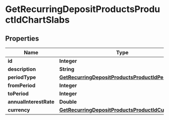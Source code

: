 # GetRecurringDepositProductsProductIdChartSlabs

## Properties
Name | Type | Description | Notes
------------ | ------------- | ------------- | -------------
**id** | **Integer** |  |  [optional]
**description** | **String** |  |  [optional]
**periodType** | [**GetRecurringDepositProductsProductIdPeriodType**](GetRecurringDepositProductsProductIdPeriodType.md) |  |  [optional]
**fromPeriod** | **Integer** |  |  [optional]
**toPeriod** | **Integer** |  |  [optional]
**annualInterestRate** | **Double** |  |  [optional]
**currency** | [**GetRecurringDepositProductsProductIdCurrency**](GetRecurringDepositProductsProductIdCurrency.md) |  |  [optional]

